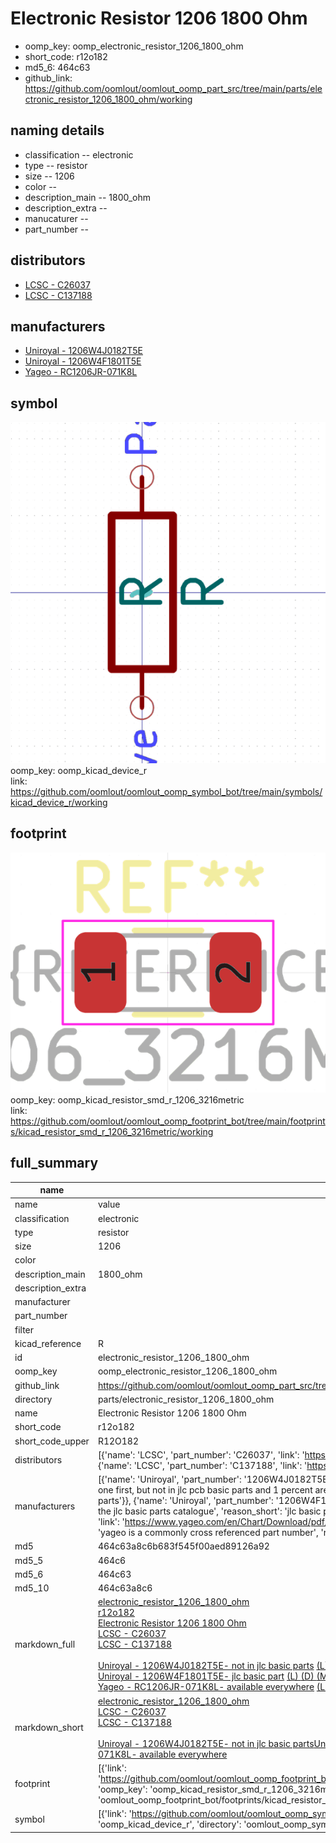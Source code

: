 # Electronic Resistor 1206 1800 Ohm

  
* oomp_key: oomp_electronic_resistor_1206_1800_ohm 
* short_code: r12o182
* md5_6: 464c63  
* github_link: https://github.com/oomlout/oomlout_oomp_part_src/tree/main/parts/electronic_resistor_1206_1800_ohm/working  
## naming details
* classification -- electronic
* type -- resistor
* size -- 1206
* color -- 
* description_main -- 1800_ohm
* description_extra -- 
* manucaturer -- 
* part_number -- 

## distributors
* [LCSC - C26037](https://lcsc.com/product-detail/C26037.html)  
* [LCSC - C137188](https://lcsc.com/product-detail/C137188.html)  

## manufacturers
* [Uniroyal - 1206W4J0182T5E]()  
* [Uniroyal - 1206W4F1801T5E]()  
* [Yageo - RC1206JR-071K8L](https://www.yageo.com/en/Chart/Download/pdf/RC1206JR-071K8L)  

## symbol

![](symbol/0/working/working_600.png)  
oomp_key: oomp_kicad_device_r  
link: https://github.com/oomlout/oomlout_oomp_symbol_bot/tree/main/symbols/kicad_device_r/working  

## footprint

![](footprint/0/working/working_600.png)  
oomp_key: oomp_kicad_resistor_smd_r_1206_3216metric  
link: https://github.com/oomlout/oomlout_oomp_footprint_bot/tree/main/footprints/kicad_resistor_smd_r_1206_3216metric/working  

## full_summary
| name | value | 
| --- | --- | 
| name | value | 
| classification | electronic | 
| type | resistor | 
| size | 1206 | 
| color |  | 
| description_main | 1800_ohm | 
| description_extra |  | 
| manufacturer |  | 
| part_number |  | 
| filter |  | 
| kicad_reference | R | 
| id | electronic_resistor_1206_1800_ohm | 
| oomp_key | oomp_electronic_resistor_1206_1800_ohm | 
| github_link | https://github.com/oomlout/oomlout_oomp_part_src/tree/main/parts/electronic_resistor_1206_1800_ohm/working | 
| directory | parts/electronic_resistor_1206_1800_ohm | 
| name | Electronic Resistor 1206 1800 Ohm | 
| short_code | r12o182 | 
| short_code_upper | R12O182 | 
| distributors | [{'name': 'LCSC', 'part_number': 'C26037', 'link': 'https://lcsc.com/product-detail/C26037.html', 'id': 'distributor_lcsc'}, {'name': 'LCSC', 'part_number': 'C137188', 'link': 'https://lcsc.com/product-detail/C137188.html', 'id': 'distributor_lcsc'}] | 
| manufacturers | [{'name': 'Uniroyal', 'part_number': '1206W4J0182T5E', 'link': '', 'id': 'manufacturer_uniroyal', 'note': {'reason': 'did this one first, but not in jlc pcb basic parts and 1 percent are and they are the same price', 'reason_short': 'not in jlc basic parts'}}, {'name': 'Uniroyal', 'part_number': '1206W4F1801T5E', 'link': '', 'id': 'manufacturer_uniroyal', 'note': {'reason': 'in the jlc basic parts catalogue', 'reason_short': 'jlc basic part'}}, {'name': 'Yageo', 'part_number': 'RC1206JR-071K8L', 'link': 'https://www.yageo.com/en/Chart/Download/pdf/RC1206JR-071K8L', 'id': 'manufacturer_yageo', 'note': {'reason': 'yageo is a commonly cross referenced part number', 'reason_short': 'available everywhere'}}] | 
| md5 | 464c63a8c6b683f545f00aed89126a92 | 
| md5_5 | 464c6 | 
| md5_6 | 464c63 | 
| md5_10 | 464c63a8c6 | 
| markdown_full | [electronic_resistor_1206_1800_ohm](https://github.com/oomlout/oomlout_oomp_part_src/tree/main/parts/electronic_resistor_1206_1800_ohm/working)<br>[r12o182](https://github.com/oomlout/oomlout_oomp_part_src/tree/main/parts/electronic_resistor_1206_1800_ohm/working)<br>[Electronic Resistor 1206 1800 Ohm](https://github.com/oomlout/oomlout_oomp_part_src/tree/main/parts/electronic_resistor_1206_1800_ohm/working)<br>[LCSC - C26037<br>](https://lcsc.com/product-detail/C26037.html)[LCSC - C137188<br>](https://lcsc.com/product-detail/C137188.html)<br>[Uniroyal - 1206W4J0182T5E- not in jlc basic parts]() [(L)  ](https://www.lcsc.com/search?q=1206W4J0182T5E)[(D)  ](https://www.digikey.com/en/products?keywords=1206W4J0182T5E)[(M)  ](https://www.mouser.com/Search/Refine?Keyword=1206W4J0182T5E)[(N)  ](https://www.newark.com/search?st=1206W4J0182T5E)[(SZ)  ](https://so.szlcsc.com/global.html?k=1206W4J0182T5E)<br>[Uniroyal - 1206W4F1801T5E- jlc basic part]() [(L)  ](https://www.lcsc.com/search?q=1206W4F1801T5E)[(D)  ](https://www.digikey.com/en/products?keywords=1206W4F1801T5E)[(M)  ](https://www.mouser.com/Search/Refine?Keyword=1206W4F1801T5E)[(N)  ](https://www.newark.com/search?st=1206W4F1801T5E)[(SZ)  ](https://so.szlcsc.com/global.html?k=1206W4F1801T5E)<br>[Yageo - RC1206JR-071K8L- available everywhere](https://www.yageo.com/en/Chart/Download/pdf/RC1206JR-071K8L) [(L)  ](https://www.lcsc.com/search?q=RC1206JR-071K8L)[(D)  ](https://www.digikey.com/en/products?keywords=RC1206JR-071K8L)[(M)  ](https://www.mouser.com/Search/Refine?Keyword=RC1206JR-071K8L)[(N)  ](https://www.newark.com/search?st=RC1206JR-071K8L)[(SZ)  ](https://so.szlcsc.com/global.html?k=RC1206JR-071K8L)<br> | 
| markdown_short | [electronic_resistor_1206_1800_ohm](https://github.com/oomlout/oomlout_oomp_part_src/tree/main/parts/electronic_resistor_1206_1800_ohm/working)<br>[LCSC - C26037<br>](https://lcsc.com/product-detail/C26037.html)[LCSC - C137188<br>](https://lcsc.com/product-detail/C137188.html)<br>[Uniroyal - 1206W4J0182T5E- not in jlc basic parts]()[Uniroyal - 1206W4F1801T5E- jlc basic part]()[Yageo - RC1206JR-071K8L- available everywhere](https://www.yageo.com/en/Chart/Download/pdf/RC1206JR-071K8L) | 
| footprint | [{'link': 'https://github.com/oomlout/oomlout_oomp_footprint_bot/tree/main/foootprntss/kicad_resistor_smd_r_1206_3216metric', 'oomp_key': 'oomp_kicad_resistor_smd_r_1206_3216metric', 'directory': 'oomlout_oomp_footprint_bot/footprints/kicad_resistor_smd_r_1206_3216metric//working/working.kicad_mod'}] | 
| symbol | [{'link': 'https://github.com/oomlout/oomlout_oomp_symbol_bot/tree/main/symbols/kicad_device_r', 'oomp_key': 'oomp_kicad_device_r', 'directory': 'oomlout_oomp_symbol_bot/symbols/kicad_device_r//working/working.kicad_sym'}] | 
